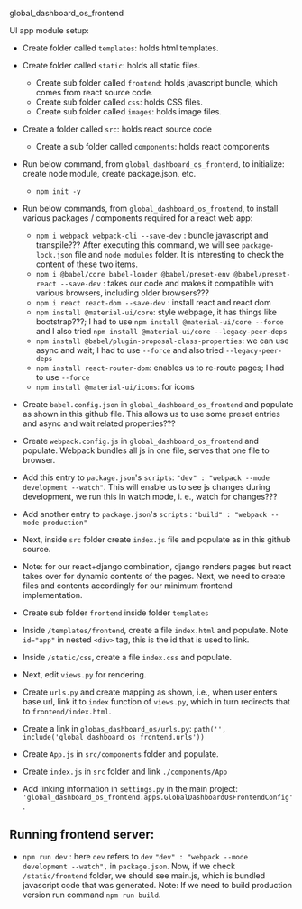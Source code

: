 global_dashboard_os_frontend

UI app module setup:

* Create folder called `templates`: holds html templates.
* Create folder called `static`: holds all static files.
  * Create sub folder called `frontend`: holds javascript bundle, which comes from react source code.
  * Create sub folder called `css`: holds CSS files.
  * Create sub folder called  `images`: holds image files.
* Create a folder called `src`: holds react source code
  * Create a sub folder called `components`: holds react components

* Run below command, from `global_dashboard_os_frontend`, to initialize: create node module, create package.json, etc.
  * `npm init -y`
* Run below commands, from `global_dashboard_os_frontend`, to install various packages / components required for a react web app:
  * `npm i webpack webpack-cli --save-dev` : bundle javascript and transpile??? After executing this command,
    we will see `package-lock.json` file and `node_modules` folder. It is interesting to check the content of these two items.
  * `npm i @babel/core babel-loader @babel/preset-env @babel/preset-react --save-dev`  : takes our code and makes it compatible with various browsers, including older browsers???
  * `npm i react react-dom --save-dev` : install react and react dom
  * `npm install @material-ui/core`: style webpage, it has things like bootstrap???; I had to use `npm install @material-ui/core --force` and I also tried `npm install @material-ui/core --legacy-peer-deps`
  * `npm install @babel/plugin-proposal-class-properties`: we can use async and wait; I had to use `--force` and also tried `--legacy-peer-deps`
  * `npm install react-router-dom`: enables us to re-route pages; I had to use `--force`
  * `npm install @material-ui/icons`: for icons
* Create `babel.config.json` in `global_dashboard_os_frontend` and populate as shown in this github file. This allows us to use some preset entries and async and wait related properties???
* Create `webpack.config.js` in `global_dashboard_os_frontend` and populate. Webpack bundles all js in one file, serves that one file to browser.
* Add this entry to `package.json`'s `scripts`: `"dev" : "webpack --mode development --watch"`. This will enable us to see js changes during development, we run this in watch mode, i. e., watch for changes???
* Add another entry to `package.json`'s `scripts` : `"build" : "webpack --mode production"` 
* Next, inside `src` folder create `index.js` file and populate as in this github source.
* Note: for our react+django combination, django renders pages but react takes over for dynamic contents of the pages. Next, we need to create files and contents accordingly for our minimum frontend implementation.
* Create sub folder `frontend` inside folder `templates`
* Inside `/templates/frontend`, create a file `index.html` and populate. Note `id="app"` in nested `<div>` tag, this is the id that is used to link.
* Inside `/static/css`, create a file `index.css` and populate.
* Next, edit `views.py` for rendering.
* Create `urls.py` and create mapping as shown, i.e., when user enters base url, link it to `index` function of `views.py`, which in turn redirects that to `frontend/index.html`. 
* Create a link in `globas_dashboard_os/urls.py`: `path('', include('global_dashboard_os_frontend.urls'))`
* Create `App.js` in `src/components` folder and populate.
* Create `index.js` in `src` folder and link `./components/App`
* Add linking information in `settings.py` in the main project: `'global_dashboard_os_frontend.apps.GlobalDashboardOsFrontendConfig'`.

Running frontend server:
-----------------------
* `npm run dev` : here `dev` refers to `dev` `"dev" : "webpack --mode development --watch",` in `package.json`.
  Now, if we check `/static/frontend` folder, we should see main.js, which is bundled javascript code that was generated.
  Note: If we need to build production version  run command `npm run build`.
  